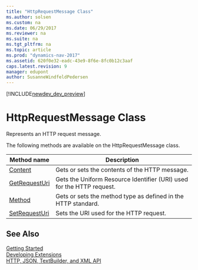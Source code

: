```yaml
---
title: "HttpRequestMessage Class"
ms.author: solsen
ms.custom: na
ms.date: 06/29/2017
ms.reviewer: na
ms.suite: na
ms.tgt_pltfrm: na
ms.topic: article
ms.prod: "dynamics-nav-2017"
ms.assetid: 620f0e32-eadc-43e9-8f6e-8fc0b12c3aaf
caps.latest.revision: 9
manager: edupont
author: SusanneWindfeldPedersen
---
```


[!INCLUDE[newdev_dev_preview](../includes/newdev_dev_preview.md)]

# HttpRequestMessage Class

Represents an HTTP request message.

The following methods are available on the HttpRequestMessage class.

|Method name|Description|
|-----------|-----------|
|[Content](httprequestmessage-content-method.md)|Gets or sets the contents of the HTTP message.|
|[GetRequestUri](httprequestmessage-getrequesturi-method.md)|Gets the Uniform Resource Identifier (URI) used for the HTTP request.|
|[Method](httprequestmessage-method-method.md)|Gets or sets the method type as defined in the HTTP standard.|
|[SetRequestUri](httprequestmessage-setrequesturi-method.md)|Sets the URI used for the HTTP request.|


## See Also
[Getting Started](../devenv-get-started.md)  
[Developing Extensions](../devenv-dev-overview.md)  
[HTTP, JSON, TextBuilder, and XML API](../devenv-restapi-overview.md)  
